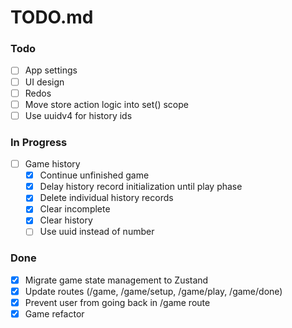 # TODO.md

### Todo

- [ ] App settings
- [ ] UI design
- [ ] Redos
- [ ] Move store action logic into set() scope
- [ ] Use uuidv4 for history ids

### In Progress

- [ ] Game history
    - [x] Continue unfinished game
    - [x] Delay history record initialization until play phase
    - [x] Delete individual history records
    - [x] Clear incomplete
    - [x] Clear history
    - [ ] Use uuid instead of number

### Done

- [x] Migrate game state management to Zustand
- [x] Update routes (/game, /game/setup, /game/play, /game/done)
- [x] Prevent user from going back in /game route
- [x] Game refactor
